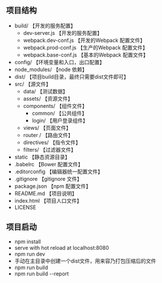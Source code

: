 
## 项目结构

* build/                         【开发的服务配置】
    - dev-server.js              【开发的服务配置】
    - webpack.dev-conf.js        【开发的Webpack 配置文件】
    - webpack.prod-conf.js       【生产的Webpack 配置文件】
    - webpack.base-conf.js       【基本的Webpack 配置文件】
* config/                        【环境变量和入口，出口配置】                       
* node_modules/                  【node 依赖】
* dist/                          【项目build目录，最终只需要dist文件即可】
* src/                           【源文件】
    - data/                      【测试数据】
    - assets/                    【资源文件】
    - components/                【组件文件】
      - common/                  【公共组件】
      - login/                   【用户登录组件】
    - views/                     【页面文件】
    - router /                   【路由文件】
    - directives/                【指令文件】
    - filters/                   【过滤器文件】
*  static                        【静态资源目录】
* .babelrc                       【Bower 配置文件】
* .editorconfig                  【编辑器统一配置文件】
* .gitignore                     【gitignore 文件】
* package.json                   【npm 配置文件】
* README.md                      【项目说明】
* index.html                     【项目人口文件】
* LICENSE

## 项目启动

 * npm install
 * serve with hot reload at localhost:8080
 * npm run dev
 * 手动在主目录中创建一个dist文件，用来容乃打包压缩后的文件
 * npm run build
 * npm run build --report

